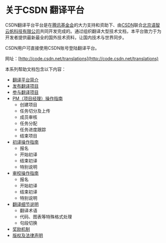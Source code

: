 # 关于CSDN 翻译平台

CSDN翻译平台平台是在[腾讯基金会](http://gongyi.qq.com/jjhgy/)的大力支持和资助下、由[CSDN](http://www.csdn.net)联合[北京语智云帆科技有限公司](http://www.lingosail.com/)共同开发完成的。通过组织翻译大型技术文档，本平台致力于为开发者提供最新最全的国外技术资料，让国内技术与世界同步。

CSDN用户可直接使用CSDN账号登陆翻译平台。

网址：[http://code.csdn.net/translations](http://code.csdn.net/translations)

本系列帮助文档包含以下内容：

- [翻译平台简介](/help/CSDN_Code/code_support/translate_2_0)
- [发布翻译项目](/help/CSDN_Code/code_support/translate_3_0)
- [参与翻译项目](/help/CSDN_Code/code_support/translate_4_0)
- [PM（项目经理）操作指南](/help/CSDN_Code/code_support/translate_5_1)
   - 创建项目
   - 任务切分及上传
   - 成员审核
   - 任务分配
   - 任务进度跟踪
   - 结束项目
- [初译操作指南](/help/CSDN_Code/code_support/translate_5_2)
   - 报名
   - 开始初译
   - 结束初译
   - 特别说明
- [审校操作指南](/help/CSDN_Code/code_support/translate_5_3)
   - 报名
   - 开始初译
   - 结束初译
   - 特别说明
- [翻译细节说明](/help/CSDN_Code/code_support/translate_6_0)
   - 翻译术语
   - 代码、图表等特殊格式处理
   - 句段切换
- [奖励机制](/help/CSDN_Code/code_support/translate_7_0)
- [版权及法律声明](/help/CSDN_Code/code_support/translate_8_0)